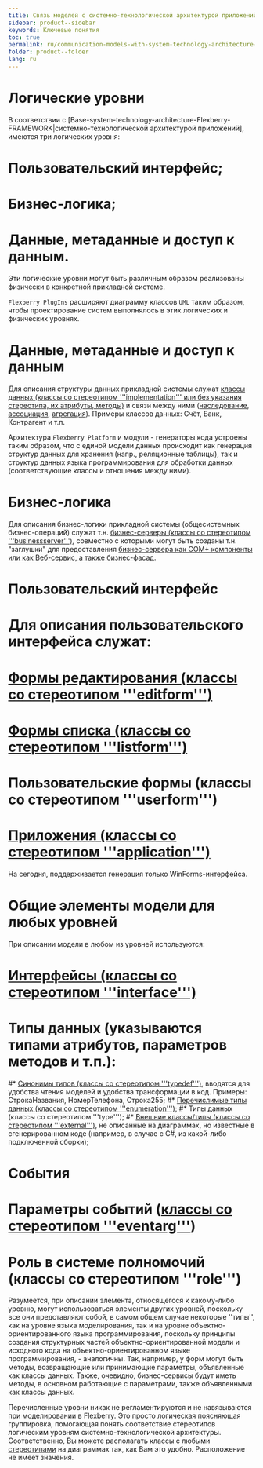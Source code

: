 ```yaml
---
title: Связь моделей с системно-технологической архитектурой приложений, разрабатываемых на Flexberry Platform
sidebar: product--sidebar
keywords: Ключевые понятия
toc: true
permalink: ru/communication-models-with-system-technology-architecture-applications.html
folder: product--folder
lang: ru
---
```


# Логические уровни
В соответствии с [Base-system-technology-architecture-Flexberry-FRAMEWORK|системно-технологической архитектурой приложений],  имеются три логических уровня:

# Пользовательский интерфейс;
# Бизнес-логика;
# Данные, метаданные и доступ к данным.

Эти логические уровни могут быть различным образом реализованы физически в конкретной прикладной системе.


`Flexberry PlugIns` расширяют диаграмму классов `UML` таким образом, чтобы проектирование систем выполнялось в этих логических и физических уровнях.



# Данные, метаданные и доступ к данным

Для описания структуры данных прикладной системы служат [классы данных (классы со стереотипом '''implementation''' или без указания стереотипа, их атрибуты, методы)](data--classes.html) и связи между ними ([наследование](inheritance.html), [ассоциация](master--association.html), [агрегация](detail-associations-and-their-properties.html)). Примеры классов данных: Счёт, Банк, Контрагент и т.п.


Архитектура `Flexberry Platform` и модули - генераторы кода устроены таким образом, что с единой модели данных происходит как генерация структур данных для хранения (напр., реляционные таблицы), так и структур данных языка программирования для обработки данных (соответствующие классы и отношения между ними).


# Бизнес-логика

Для описания бизнес-логики прикладной системы (общесистемных бизнес-операций) служат т.н. [бизнес-серверы (классы со стереотипом '''businessserver''')](business-servers.html), совместно с которыми могут быть созданы т.н. "заглушки" для предоставления [бизнес-сервера как COM+ компоненты или как Веб-сервис, а также бизнес-фасад](business-servers.html).


# Пользовательский интерфейс

# Для описания пользовательского интерфейса служат: 
# [Формы редактирования (классы со стереотипом '''editform''')](Формы-редактирования-классы-со-стереотипом-editform.html) 
# [Формы списка (классы со стереотипом '''listform''')](Формы-списка-классы-со-стереотипом-listform.html) 
# Пользовательские формы (классы со стереотипом '''userform''') 
# [Приложения (классы со стереотипом '''application''')](application.html) 

На сегодня, поддерживается генерация только WinForms-интерфейса.


# Общие элементы модели для любых уровней

При описании модели в любом из уровней используются:

# [Интерфейсы (классы со стереотипом '''interface''')](interfaces.html) 
# Типы данных (указываются типами атрибутов, параметров методов и т.п.): 
#* [Синонимы типов (классы со стереотипом '''typedef''')](classes-with-stereotype--typedef.html), вводятся для удобства чтения моделей и удобства трансформации в код. Примеры: СтрокаНазвания, НомерТелефона, Строка255; 
#* [Перечислимые типы данных (классы со стереотипом '''enumeration''')](enumerations.html); 
#* Типы данных (классы со стереотипом '''type'''); 
#* [Внешние классы/типы (классы со стереотипом '''external''')](external-classes.html), не описанные на диаграммах, но известные в сгенерированном коде (например, в случае с C#, из какой-либо подключенной сборки); 
# События 
# Параметры событий ([классы со стереотипом '''eventarg'''](classes-with-stereotype-eventarg.html)) 
# Роль в системе полномочий (классы со стереотипом '''role''') 

Разумеется, при описании элемента, относящегося к какому-либо уровню, могут использоваться элементы других уровней, поскольку все они представляют собой, в самом общем случае некоторые ''типы'', как на уровне языка моделирования, так и на уровне объектно-ориентированного языка программирования, поскольку принципы создания структурных частей объектно-ориентированной модели и исходного кода на объектно-ориентированном языке программирования, - аналогичны. Так, например, у форм могут быть методы, возвращающие или принимающие параметры, объявленные как классы данных. Также, очевидно, бизнес-сервисы будут иметь методы, в основном работающие с параметрами, также объявленными как классы данных.


Перечисленные уровни никак не регламентируются и не навязываются при моделировании в Flexberry. Это просто логическая поясняющая группировка, помогающая понять соответствие стереотипов логическим уровням системно-технологической архитектуры. Соответственно, Вы можете располагать классы с любыми [стереотипами](key-concepts-flexberry-designer.html) на диаграммах так, как Вам это удобно. Расположение не имеет значения.


